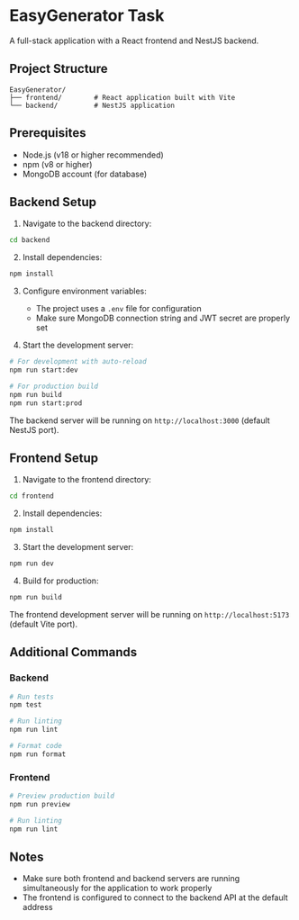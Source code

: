 # EasyGenerator Task

A full-stack application with a React frontend and NestJS backend.

## Project Structure

```
EasyGenerator/
├── frontend/        # React application built with Vite
└── backend/         # NestJS application
```

## Prerequisites

- Node.js (v18 or higher recommended)
- npm (v8 or higher)
- MongoDB account (for database)

## Backend Setup

1. Navigate to the backend directory:

```bash
cd backend
```

2. Install dependencies:

```bash
npm install
```

3. Configure environment variables:
   - The project uses a `.env` file for configuration
   - Make sure MongoDB connection string and JWT secret are properly set

4. Start the development server:

```bash
# For development with auto-reload
npm run start:dev

# For production build
npm run build
npm run start:prod
```

The backend server will be running on `http://localhost:3000` (default NestJS port).

## Frontend Setup

1. Navigate to the frontend directory:

```bash
cd frontend
```

2. Install dependencies:

```bash
npm install
```

3. Start the development server:

```bash
npm run dev
```

4. Build for production:

```bash
npm run build
```

The frontend development server will be running on `http://localhost:5173` (default Vite port).

## Additional Commands

### Backend

```bash
# Run tests
npm test

# Run linting
npm run lint

# Format code
npm run format
```

### Frontend

```bash
# Preview production build
npm run preview

# Run linting
npm run lint
```

## Notes

- Make sure both frontend and backend servers are running simultaneously for the application to work properly
- The frontend is configured to connect to the backend API at the default address